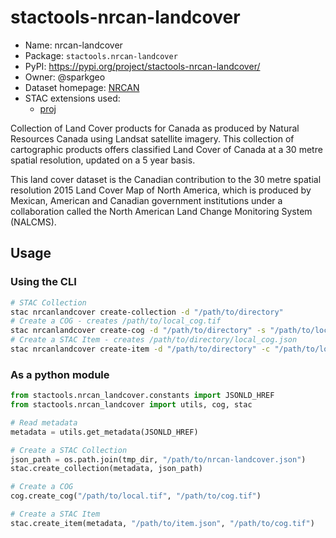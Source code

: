 # stactools-nrcan-landcover

- Name: nrcan-landcover
- Package: `stactools.nrcan-landcover`
- PyPI: https://pypi.org/project/stactools-nrcan-landcover/
- Owner: @sparkgeo
- Dataset homepage: [NRCAN](https://www.nrcan.gc.ca/maps-tools-publications/satellite-imagery-air-photos/application-development/land-cover/21755)
- STAC extensions used:
  - [proj](https://github.com/stac-extensions/projection/)

Collection of Land Cover products for Canada as produced by Natural Resources Canada using Landsat satellite imagery. This collection of cartographic products offers classified Land Cover of Canada at a 30 metre spatial resolution, updated on a 5 year basis.

This land cover dataset is the Canadian contribution to the 30 metre spatial resolution 2015 Land Cover Map of North America, which is produced by Mexican, American and Canadian government institutions under a collaboration called the North American Land Change Monitoring System (NALCMS).

## Usage

### Using the CLI

```bash
# STAC Collection
stac nrcanlandcover create-collection -d "/path/to/directory"
# Create a COG - creates /path/to/local_cog.tif
stac nrcanlandcover create-cog -d "/path/to/directory" -s "/path/to/local.tif"
# Create a STAC Item - creates /path/to/directory/local_cog.json
stac nrcanlandcover create-item -d "/path/to/directory" -c "/path/to/local_cog.tif"
```

### As a python module

```python
from stactools.nrcan_landcover.constants import JSONLD_HREF
from stactools.nrcan_landcover import utils, cog, stac

# Read metadata
metadata = utils.get_metadata(JSONLD_HREF)

# Create a STAC Collection
json_path = os.path.join(tmp_dir, "/path/to/nrcan-landcover.json")
stac.create_collection(metadata, json_path)

# Create a COG
cog.create_cog("/path/to/local.tif", "/path/to/cog.tif")

# Create a STAC Item
stac.create_item(metadata, "/path/to/item.json", "/path/to/cog.tif")
```
